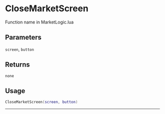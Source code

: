 # CloseMarketScreen
Function name in MarketLogic.lua
## Parameters
`screen`, `button`
## Returns
`none`
## Usage
```lua
CloseMarketScreen(screen, button)
```
---
